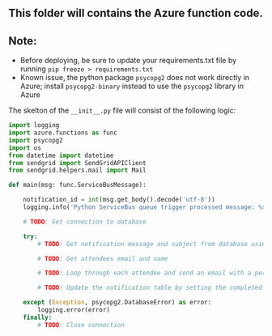 ## This folder will contains the Azure function code.

## Note:

- Before deploying, be sure to update your requirements.txt file by running `pip freeze > requirements.txt`
- Known issue, the python package `psycopg2` does not work directly in Azure; install `psycopg2-binary` instead to use the `psycopg2` library in Azure

The skelton of the `__init__.py` file will consist of the following logic:

``` python
import logging
import azure.functions as func
import psycopg2
import os
from datetime import datetime
from sendgrid import SendGridAPIClient
from sendgrid.helpers.mail import Mail

def main(msg: func.ServiceBusMessage):

    notification_id = int(msg.get_body().decode('utf-8'))
    logging.info('Python ServiceBus queue trigger processed message: %s',notification_id)

    # TODO: Get connection to database

    try:
        # TODO: Get notification message and subject from database using the notification_id

        # TODO: Get attendees email and name

        # TODO: Loop through each attendee and send an email with a personalized subject

        # TODO: Update the notification table by setting the completed date and updating the status with the total number of attendees notified

    except (Exception, psycopg2.DatabaseError) as error:
        logging.error(error)
    finally:
        # TODO: Close connection
```
